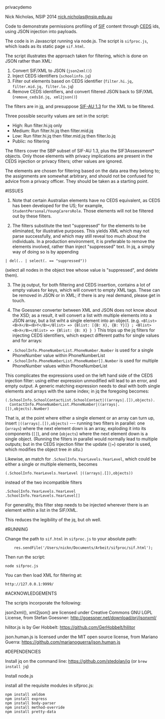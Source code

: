 privacydemo

Nick Nicholas, NSIP 2014
nick.nicholas@nsip.edu.au

Code to demonstrate permissions profiling of [SIF](https://www.sifassociation.org/) content through [CEDS](http://ceds.ed.gov/) ids, using JSON injection into payloads.

The code is in Javascript running via node.js. The script is `sifproc.js`, which loads as its static page `sif.html`.

The script illustrates the approach taken for filtering, which is done on JSON rather than XML:

1. Convert SIF/XML to JSON (`json2xml()`)
2. Inject CEDS identifiers (`schoolinfo.jq`)
3. Filter out elements based on CEDS identifier (`filter.hi.jq, filter.mid.jq, filter.lo.jq`)
4. Remove CEDS identifiers, and convert filtered JSON back to SIF/XML (`remove_cedsId.jq, xml2json()`)

The filters are in [jq](http://stedolan.github.io/jq/), and presuppose [SIF-AU 1.3](http://specification.sifassociation.org/Implementation/AU/1.3/html/) for the XML to be filtered. 

Three possible security values are set in the script:

* High: Run filter.hi.jq only
* Medium: Run filter.hi.jq then filter.mid.jq
* Low: Run filter.hi.jq then filter.mid.jq then filter.lo.jq
* Public: no filtering

The filters cover the SBP subset of SIF-AU 1.3, plus the SIF3Assessment* objects. Only those elements with privacy implications
are present in the CEDS injection or privacy filters; other values are ignored.

The elements are chosen for filtering based on the data area they belong to; the assignments are somewhat arbitrary, 
and should not be confused for advice from a privacy officer. They should be taken as a starting point.

#ISSUES

1. Note that certain Australian elements have no CEDS equivalent, as CEDS has been developed for the US; for example,
`StudentPersonal/YoungCarersRole`. Those elements will not be filtered out by these filters.

2. The filters substitute the text "suppressed" for the elements to be eliminated, for illustrative purposes. This yields
XML which may not parse successfully, and which may still reveal too much about the individuals. In a production environment,
it is preferable to remove the elements involved, rather than inject "suppressed" text. In jq, a simply way of doing so
is by appending  
```
| del(.. | select(. == "suppressed"))
```
(select all nodes in the object tree whose value is "suppressed", and delete them).

3. The jq output, for both filtering and CEDS insertion, contains a lot of empty values for keys, which will convert to empty
XML tags. These can be removed in JSON or in XML; if there is any real demand, please get in touch.

4. The Goessner converter between XML and JSON does not know about the XSD; as a result, it will convert a list with multiple elements
into a JSON array, but a list wiht a single element into an object. (e.g. `<Blist><B>X</B><B>Y</B></Blist> => {Blist: [{B: X}, {B: Y}]} ;
<Blist><B>X</B></Blist> => {Blist: {B: X} } )` This trips up the jq filters for injecting CEDS identifiers, which expect different paths
for single values and for arrays: 

* `.SchoolInfo.PhoneNumberList.PhoneNumber.Number`  is used for a single PhoneNumber value within PhoneNumberList
* `.SchoolInfo.PhoneNumberList.PhoneNumber[].Number`  is used for multiple  PhoneNumber values within PhoneNumberList

This complicates the expressions used on the left hand side of the CEDS injection filter: using either expression unmodified will lead 
to an error, and empty output. A generic matching expression needs to deal with both single elements and arrays with the same index; in jq
the foregoing becomes:

```
(.SchoolInfo.SchoolContactList.SchoolContact|((arrays|.[]),objects).
  ContactInfo.PhoneNumberList.PhoneNumber|((arrays|.[]),objects).Number) 
```

That is, at the point where either a single element or an array can turn up, insert `|((arrays|.[]),objects)` --- running two filters in
parallel: one (`arrays`) where the next element down is an array, exploding it into its components (`[]`), and one (`objects`) where the next
element down is a single object. (Running the filters in parallel would normally lead to multiple outputs; but in the CEDS injection filter
the update (`|=`) operator is used, which modifies the object tree *in situ*.)

Likewise, an match for `.SchoolInfo.YearLevels.YearLevel`, which could be either a single or multiple elements, becomes

```
(.SchoolInfo.YearLevels.YearLevel |((arrays|.[]),objects))
```

instead of the two incompatible filters

```
.SchoolInfo.YearLevels.YearLevel
.SchoolInfo.YearLevels.YearLevel[]
```

For generality, this filter step needs to be injected wherever there is an element within a list in the SIF/XML.

This reduces the legibility of the jq, but oh well.

#RUNNING

Change the path to `sif.html` in `sifproc.js` to your absolute path:
```
    res.sendFile('/Users/nickn/Documents/Arbeit/sifproc/sif.html');
```
Then run the script:
```
node sifproc.js
```
You can then load XML for filtering at:
```
http://127.0.0.1:9999/
```

#ACKNOWLEDGEMENTS

The scripts incorporate the following:

json2xml(), xml2json() are licensed under Creative Commons GNU LGPL License, from Stefan Goessner: http://goessner.net/download/prj/jsonxml/

hilitor.js is by Ger Hobbelt: https://github.com/GerHobbelt/hilitor

json.human.js is licensed under the MIT open source license, from Mariano Guerra: https://github.com/marianoguerra/json.human.js


#DEPENDENCIES

Install jq on the command line: https://github.com/stedolan/jq (or ```brew install jq```)

Install node.js

install all the requisite modules in sifproc.js:
```
npm install xmldom
npm install express
npm install body-parser
npm install method-override
npm install pretty-data
```
